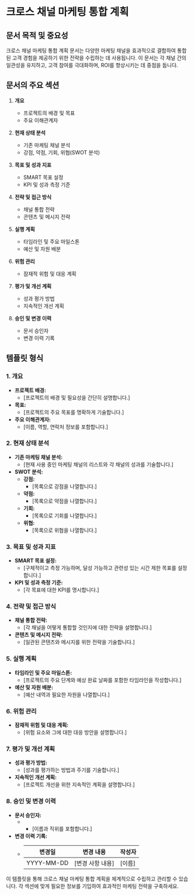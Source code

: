 # 크로스 채널 마케팅 통합 계획

## 문서 목적 및 중요성
크로스 채널 마케팅 통합 계획 문서는 다양한 마케팅 채널을 효과적으로 결합하여 통합된 고객 경험을 제공하기 위한 전략을 수립하는 데 사용됩니다. 이 문서는 각 채널 간의 일관성을 유지하고, 고객 참여를 극대화하며, ROI를 향상시키는 데 중점을 둡니다.

## 문서의 주요 섹션

1. **개요**
   - 프로젝트의 배경 및 목표
   - 주요 이해관계자

2. **현재 상태 분석**
   - 기존 마케팅 채널 분석
   - 강점, 약점, 기회, 위협(SWOT 분석)

3. **목표 및 성과 지표**
   - SMART 목표 설정
   - KPI 및 성과 측정 기준

4. **전략 및 접근 방식**
   - 채널 통합 전략
   - 콘텐츠 및 메시지 전략

5. **실행 계획**
   - 타임라인 및 주요 마일스톤
   - 예산 및 자원 배분

6. **위험 관리**
   - 잠재적 위험 및 대응 계획

7. **평가 및 개선 계획**
   - 성과 평가 방법
   - 지속적인 개선 계획

8. **승인 및 변경 이력**
   - 문서 승인자
   - 변경 이력 기록

## 템플릿 형식

### 1. 개요
- **프로젝트 배경:** 
  - [프로젝트의 배경 및 필요성을 간단히 설명합니다.]
- **목표:**
  - [프로젝트의 주요 목표를 명확하게 기술합니다.]
- **주요 이해관계자:**
  - [이름, 역할, 연락처 정보를 포함합니다.]

### 2. 현재 상태 분석
- **기존 마케팅 채널 분석:** 
  - [현재 사용 중인 마케팅 채널의 리스트와 각 채널의 성과를 기술합니다.]
- **SWOT 분석:**
  - **강점:** 
    - [목록으로 강점을 나열합니다.]
  - **약점:** 
    - [목록으로 약점을 나열합니다.]
  - **기회:** 
    - [목록으로 기회를 나열합니다.]
  - **위협:** 
    - [목록으로 위협을 나열합니다.]

### 3. 목표 및 성과 지표
- **SMART 목표 설정:**
  - [구체적이고 측정 가능하며, 달성 가능하고 관련성 있는 시간 제한 목표를 설정합니다.]
- **KPI 및 성과 측정 기준:**
  - [각 목표에 대한 KPI를 명시합니다.]

### 4. 전략 및 접근 방식
- **채널 통합 전략:**
  - [각 채널을 어떻게 통합할 것인지에 대한 전략을 설명합니다.]
- **콘텐츠 및 메시지 전략:**
  - [일관된 콘텐츠와 메시지를 위한 전략을 기술합니다.]

### 5. 실행 계획
- **타임라인 및 주요 마일스톤:**
  - [프로젝트의 주요 단계와 예상 완료 날짜를 포함한 타임라인을 작성합니다.]
- **예산 및 자원 배분:**
  - [예산 내역과 필요한 자원을 나열합니다.]

### 6. 위험 관리
- **잠재적 위험 및 대응 계획:**
  - [위험 요소와 그에 대한 대응 방안을 설명합니다.]

### 7. 평가 및 개선 계획
- **성과 평가 방법:**
  - [성과를 평가하는 방법과 주기를 기술합니다.]
- **지속적인 개선 계획:**
  - [프로젝트 개선을 위한 지속적인 계획을 설명합니다.]

### 8. 승인 및 변경 이력
- **문서 승인자:**
  - - [이름과 직위를 포함합니다.]
- **변경 이력 기록:**
  - | 변경일    | 변경 내용        | 작성자  |
    |-----------|-----------------|-------|
    | YYYY-MM-DD| [변경 사항 내용] | [이름] |

이 템플릿을 통해 크로스 채널 마케팅 통합 계획을 체계적으로 수립하고 관리할 수 있습니다. 각 섹션에 맞게 필요한 정보를 기입하여 효과적인 마케팅 전략을 구축하세요.